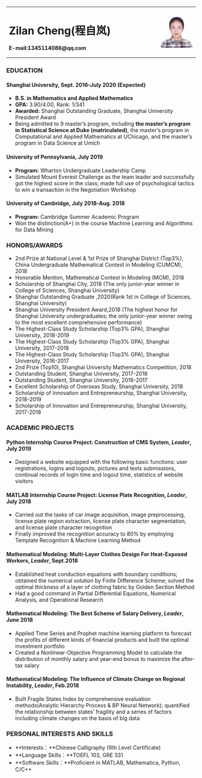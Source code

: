 <table border="0">
  <tr>
    <td width="80%">
      <h1>Zilan Cheng(程自岚)</h1>
      <p><b>E-mail:1345114086@qq.com</b></p>
    </td>
    <td width="20%">
      <img src="/zilancheng.jpg" width="100%"> 
    </td>
  </tr>
</table>

### EDUCATION

#### Shanghai University, Sept. 2016-July 2020 (Expected)
- **B.S. in Mathematics and Applied Mathematics**
- **GPA:** 3.90/4.00, Rank: 1/341
- **Awarded:** Shanghai Outstanding Graduate, Shanghai University President Award 
- Being admitted to 9 master’s program, including **the master’s program in Statistical Science at Duke (matriculated)**, the master’s program in Computational and Applied Mathematics at UChicago, and the master’s program in Data Science at Umich

#### University of Pennsylvania, July 2019
- **Program:** Wharton Undergraduate Leadership Camp
- Simulated Mount Everest Challenge as the team leader and successfully got the highest score in the class; made full use of psychological tactics to win a transaction in the Negotiation Workshop

#### University of Cambridge, July 2018-Aug. 2018
- **Program:** Cambridge Summer Academic Program
- Won the distinction(A+) in the course Machine Learning and Algorithms for Data Mining

### HONORS/AWARDS
- 2nd Prize at National Level & 1st Prize of Shanghai District (Top3%), China Undergraduate Mathematical Contest in Modeling (CUMCM), 2018
- Honorable Mention, Mathematical Contest in Modeling (MCM), 2018
- Scholarship of Shanghai City, 2018 (The only junior-year winner in College of Sciences, Shanghai University)
- Shanghai Outstanding Graduate ,2020(Rank 1st in College of Sciences, Shanghai University)
- Shanghai University President Award,2018 (The highest honor for Shanghai University undergraduates; the only junior-year winner owing to the most excellent comprehensive performance)
- The Highest-Class Study Scholarship (Top3% GPA), Shanghai University, 2018-2019 
- The Highest-Class Study Scholarship (Top3% GPA), Shanghai University, 2017-2018
- The Highest-Class Study Scholarship (Top3% GPA), Shanghai University, 2016-2017
- 2nd Prize (Top10), Shanghai University Mathematics Competition, 2018 
- Outstanding Student, Shanghai University, 2017-2018
- Outstanding Student, Shanghai University, 2016-2017
- Excellent Scholarship of Overseas Study, Shanghai University, 2018
- Scholarship of Innovation and Entrepreneurship, Shanghai University, 2018-2019
- Scholarship of Innovation and Entrepreneurship, Shanghai University, 2017-2018

### ACADEMIC PROJECTS

#### Python Internship Course Project: Construction of CMS System, _Leader_, July 2019
- Designed a website equipped with the following basic functions: user registrations, logins and logouts, pictures and texts submissions, continual records of login time and logout time, statistics of website visitors

#### MATLAB Internship Course Project: License Plate Recognition, _Leader_, July 2018
- Carried out the tasks of car image acquisition, image preprocessing, license plate region extraction, license plate character segmentation, and license plate character recognition
- Finally improved the recognition accuracy to 80% by employing Template Recognition & Machine Learning Method

#### Mathematical Modeling: Multi-Layer Clothes Design For Heat-Exposed Workers, _Leader_, Sept.2018
- Established heat conduction equations with boundary conditions; obtained the numerical solution by Finite Difference Scheme; solved the optimal thickness of a layer of clothing fabric by Golden Section Method
- Had a good command in Partial Differential Equations, Numerical Analysis, and Operational Research

#### Mathematical Modeling: The Best Scheme of Salary Delivery, _Leader_, June 2018
- Applied Time Series and Prophet machine learning platform to forecast the profits of different kinds of financial products and built the optimal investment portfolio
- Created a Nonlinear-Objective Programming Model to calculate the distribution of monthly salary and year-end bonus to maximize the after-tax salary

#### Mathematical Modeling: The Influence of Climate Change on Regional Instability, _Leader_, Feb.2018
- Built Fragile States Index by comprehensive evaluation methods(Analytic Hierarchy Process & BP Neural Network); quantified the relationship between states’ fragility and a series of factors including climate changes on the basis of big data

### PERSONAL INTERESTS AND SKILLS
- **Interests：**Chinese Calligraphy (9th Level Certificate)
- **Language Skills：**TOEFL 103, GRE 331
- **Software Skills：**Proficient in MATLAB, Mathematica, Python, C/C++
